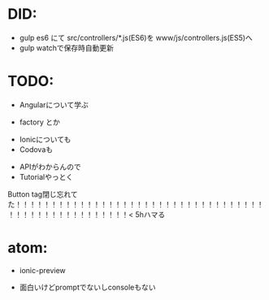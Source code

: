 # DID:

+ gulp es6 にて src/controllers/\*.js(ES6)を www/js/controllers.js(ES5)へ
+ gulp watchで保存時自動更新

# TODO:

+ Angularについて学ぶ
 - factory とか
+ Ionicについても
+ Codovaも
 - APIがわからんので
 - Tutorialやっとく


Button tag閉じ忘れてた！！！！！！！！！！！！！！！！！！！！！！！！！！！！！！！！！！！！！！！！！！！！！！！！！！！！< 5hハマる


# atom:
+ ionic-preview
 - 面白いけどpromptでないしconsoleもない
